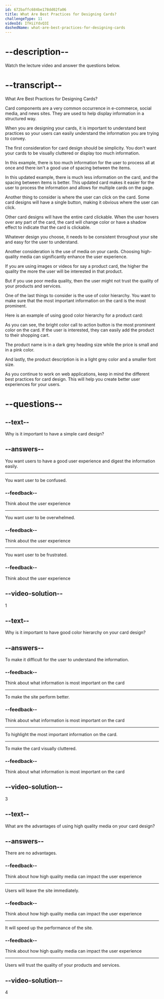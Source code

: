 ```yaml
---
id: 672baffc684be178dd02fa06
title: What Are Best Practices for Designing Cards?
challengeType: 11
videoId: IfHiiYdvQ3I
dashedName: what-are-best-practices-for-designing-cards
---
```


# --description--

Watch the lecture video and answer the questions below.

# --transcript--

What Are Best Practices for Designing Cards?

Card components are a very common occurrence in e-commerce, social media, and news sites. They are used to help display information in a structured way.

When you are designing your cards, it is important to understand best practices so your users can easily understand the information you are trying to convey.

The first consideration for card design should be simplicity. You don't want your cards to be visually cluttered or display too much information.

In this example, there is too much information for the user to process all at once and there isn't a good use of spacing between the items.

In this updated example, there is much less information on the card, and the spacing between items is better. This updated card makes it easier for the user to process the information and allows for multiple cards on the page.

Another thing to consider is where the user can click on the card. Some card designs will have a single button, making it obvious where the user can click.

Other card designs will have the entire card clickable. When the user hovers over any part of the card, the card will change color or have a shadow effect to indicate that the card is clickable.

Whatever design you choose, it needs to be consistent throughout your site and easy for the user to understand. 

Another consideration is the use of media on your cards. Choosing high-quality media can significantly enhance the user experience.

If you are using images or videos for say a product card, the higher the quality the more the user will be interested in that product.

But if you use poor media quality, then the user might not trust the quality of your products and services. 

One of the last things to consider is the use of color hierarchy. You want to make sure that the most important information on the card is the most prominent.

Here is an example of using good color hierarchy for a product card:

As you can see, the bright color call to action button is the most prominent color on the card. If the user is interested, they can easily add the product to their shopping cart.

The product name is in a dark grey heading size while the price is small and in a pink color.

And lastly, the product description is in a light grey color and a smaller font size. 

As you continue to work on web applications, keep in mind the different best practices for card design. This will help you create better user experiences for your users.

# --questions--

## --text--

Why is it important to have a simple card design?

## --answers--

You want users to have a good user experience and digest the information easily.

---

You want user to be confused.

### --feedback--

Think about the user experience

---

You want user to be overwhelmed.

### --feedback--

Think about the user experience

---

You want user to be frustrated.

### --feedback--

Think about the user experience

## --video-solution--

1

## --text--

Why is it important to have good color hierarchy on your card design?

## --answers--

To make it difficult for the user to understand the information.

### --feedback--

Think about what information is most important on the card

---

To make the site perform better.

### --feedback--

Think about what information is most important on the card

---

To highlight the most important information on the card.

---

To make the card visually cluttered.

### --feedback--

Think about what information is most important on the card

## --video-solution--

3

## --text--

What are the advantages of using high quality media on your card design?

## --answers--

There are no advantages.

### --feedback--

Think about how high quality media can impact the user experience

---

Users will leave the site immediately.

### --feedback--

Think about how high quality media can impact the user experience

---

It will speed up the performance of the site.

### --feedback--

Think about how high quality media can impact the user experience

---

Users will trust the quality of your products and services.

## --video-solution--

4
